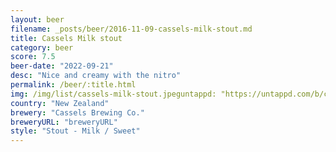 ```yaml
---
layout: beer
filename: _posts/beer/2016-11-09-cassels-milk-stout.md
title: Cassels Milk stout
category: beer
score: 7.5
beer-date: "2022-09-21"
desc: "Nice and creamy with the nitro"
permalink: /beer/:title.html
img: /img/list/cassels-milk-stout.jpeguntappd: "https://untappd.com/b/cassels-brewing-co--milk-stout/70099"
country: "New Zealand"
brewery: "Cassels Brewing Co."
breweryURL: "breweryURL"
style: "Stout - Milk / Sweet"
---
```

